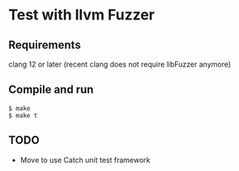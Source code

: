# Test with llvm Fuzzer

## Requirements

clang 12 or later
(recent clang does not require libFuzzer anymore)

## Compile and run

```
$ make
$ make t
```

## TODO

* Move to use Catch unit test framework
